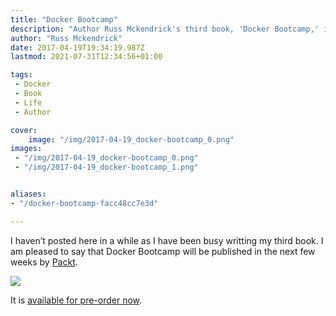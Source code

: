 ```yaml
---
title: "Docker Bootcamp"
description: "Author Russ Mckendrick's third book, 'Docker Bootcamp,' is coming soon. Pre-order now for a comprehensive guide to Docker."
author: "Russ Mckendrick"
date: 2017-04-19T19:34:19.987Z
lastmod: 2021-07-31T12:34:56+01:00

tags:
 - Docker
 - Book
 - Life
 - Author

cover:
    image: "/img/2017-04-19_docker-bootcamp_0.png" 
images:
 - "/img/2017-04-19_docker-bootcamp_0.png"
 - "/img/2017-04-19_docker-bootcamp_1.png"


aliases:
- "/docker-bootcamp-facc48cc7e3d"

---
```


I haven’t posted here in a while as I have been busy writting my third book. I am pleased to say that Docker Bootcamp will be published in the next few weeks by [Packt](https://www.packtpub.com/virtualization-and-cloud/docker-bootcamp).

![](/img/2017-04-19_docker-bootcamp_1.png)

It is [available for pre-order now](https://www.packtpub.com/virtualization-and-cloud/docker-bootcamp).
